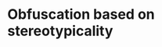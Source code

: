 # Obfuscation based on stereotypicality

<!--
Otras son las cosas que transforman aquel vertigo entre sus dos miradas
muchas veces volveras a ser mi quinto silencio 
se que has de caminar
volveras a traves de aquel circulo que hemos creado,
con esa inconsistencia, otra vez estaremos eternamente reflejandonos 
 -->
